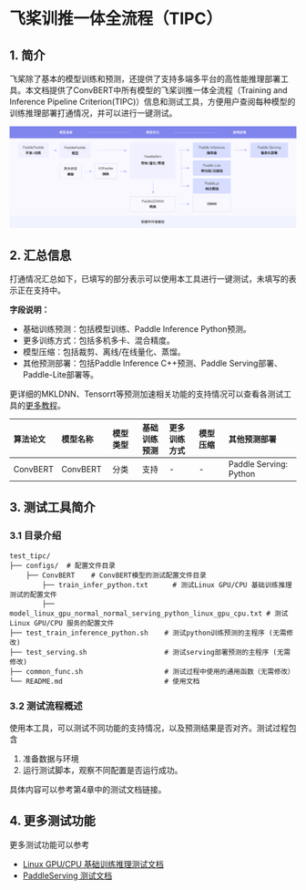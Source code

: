
# 飞桨训推一体全流程（TIPC）

## 1. 简介

飞桨除了基本的模型训练和预测，还提供了支持多端多平台的高性能推理部署工具。本文档提供了ConvBERT中所有模型的飞桨训推一体全流程（Training and Inference Pipeline Criterion(TIPC)）信息和测试工具，方便用户查阅每种模型的训练推理部署打通情况，并可以进行一键测试。

<div align="center">
    <img src="docs/tipc_guide.png" width="1000">
</div>

## 2. 汇总信息

打通情况汇总如下，已填写的部分表示可以使用本工具进行一键测试，未填写的表示正在支持中。

**字段说明：**
- 基础训练预测：包括模型训练、Paddle Inference Python预测。
- 更多训练方式：包括多机多卡、混合精度。
- 模型压缩：包括裁剪、离线/在线量化、蒸馏。
- 其他预测部署：包括Paddle Inference C++预测、Paddle Serving部署、Paddle-Lite部署等。

更详细的MKLDNN、Tensorrt等预测加速相关功能的支持情况可以查看各测试工具的[更多教程](#more)。

| 算法论文 | 模型名称 | 模型类型 | 基础<br>训练预测 | 更多<br>训练方式 | 模型压缩 |  其他预测部署  |
| :--- | :--- |  :----:  | :--------: |  :----  |   :----  |   :----  |
| ConvBERT     | ConvBERT | 分类  | 支持 | - | - | Paddle Serving: Python |

## 3. 测试工具简介

### 3.1 目录介绍

```shell
test_tipc/
├── configs/  # 配置文件目录
    ├── ConvBERT    # ConvBERT模型的测试配置文件目录
        ├── train_infer_python.txt      # 测试Linux GPU/CPU 基础训练推理测试的配置文件
        ├── model_linux_gpu_normal_normal_serving_python_linux_gpu_cpu.txt # 测试Linux GPU/CPU 服务的配置文件
├── test_train_inference_python.sh    # 测试python训练预测的主程序 (无需修改)
├── test_serving.sh                   # 测试serving部署预测的主程序 (无需修改)
├── common_func.sh                    # 测试过程中使用的通用函数（无需修改）
└── README.md                         # 使用文档
```

### 3.2 测试流程概述

使用本工具，可以测试不同功能的支持情况，以及预测结果是否对齐。测试过程包含

1. 准备数据与环境
2. 运行测试脚本，观察不同配置是否运行成功。

具体内容可以参考第4章中的测试文档链接。

<a name="more"></a>

## 4. 更多测试功能

更多测试功能可以参考

* [Linux GPU/CPU 基础训练推理测试文档](docs/test_train_inference_python.md)
* [PaddleServing 测试文档](docs/test_serving.md)
